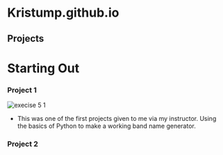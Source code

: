 # Kristump.github.io

## Projects
# Starting Out
### Project 1
![execise 5 1](https://github.com/user-attachments/assets/3360346d-1c1b-4db1-b616-b6e22e7c52fc)

- This was one of the first projects given to me via my instructor. Using the basics of Python to make a working band name generator.


### Project 2




